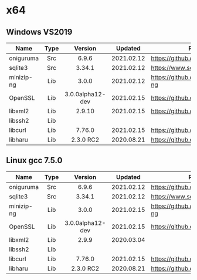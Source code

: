 # x64

## Windows VS2019

|    Name    | Type  |     Version      |  Updated   |              Repository               |
| ---------- | :---: | :--------------: | :--------: | ------------------------------------- |
| oniguruma  |  Src  |      6.9.6       | 2021.02.12 | https://github.com/kkos/oniguruma.git |
| sqlite3    |  Src  |      3.34.1      | 2021.02.12 | https://www.sqlite.org/               |
| minizip-ng |  Lib  |      3.0.0       | 2021.02.12 | https://github.com/zlib-ng/minizip-ng |
| OpenSSL    |  Lib  | 3.0.0alpha12-dev | 2021.02.15 | https://github.com/openssl/openssl    |
| libxml2    |  Lib  |      2.9.10      | 2021.02.15 | https://github.com/GNOME/libxml2.git  |
| libssh2    |  Lib  |                  |            |                                       |
| libcurl    |  Lib  |      7.76.0      | 2021.02.15 | https://github.com/curl/curl          |
| libharu    |  Lib  |    2.3.0 RC2     | 2020.08.21 | https://github.com/libharu/libharu    |

## Linux gcc 7.5.0

|    Name    | Type  |     Version      |  Updated   |              Repository               |
| ---------- | :---: | :--------------: | :--------: | ------------------------------------- |
| oniguruma  |  Src  |      6.9.6       | 2021.02.12 | https://github.com/kkos/oniguruma.git |
| sqlite3    |  Src  |      3.34.1      | 2021.02.12 | https://www.sqlite.org/               |
| minizip-ng |  Lib  |      3.0.0       | 2021.02.15 | https://github.com/zlib-ng/minizip-ng |
| OpenSSL    |  Lib  | 3.0.0alpha12-dev | 2021.02.15 | https://github.com/openssl/openssl    |
| libxml2    |  Lib  |      2.9.9       | 2020.03.04 |                                       |
| libssh2    |  Lib  |                  |            |                                       |
| libcurl    |  Lib  |      7.76.0      | 2021.02.15 | https://github.com/curl/curl          |
| libharu    |  Lib  |    2.3.0 RC2     | 2020.08.21 | https://github.com/libharu/libharu    |
